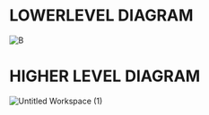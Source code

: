# LOWERLEVEL DIAGRAM

![B](https://user-images.githubusercontent.com/99087988/154639262-8d4dae58-03e6-4346-bfaf-99c3fa17d33b.jpeg)

# HIGHER LEVEL DIAGRAM

![Untitled Workspace (1)](https://user-images.githubusercontent.com/99087988/154639591-dcb5319e-b48e-4d42-ad81-c972fc20eb23.png)
